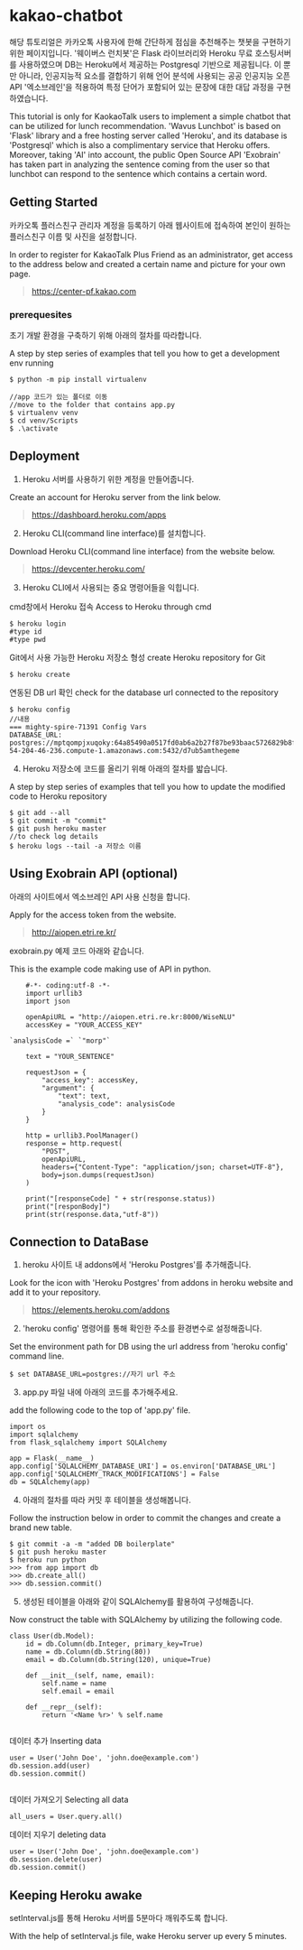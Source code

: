 # kakao-chatbot

해당 튜토리얼은 카카오톡 사용자에 한해 간단하게 점심을 추천해주는 챗봇을 구현하기 위한 페이지입니다. '웨이버스 런치봇'은 Flask 라이브러리와 Heroku 무료 호스팅서버를 사용하였으며 DB는 Heroku에서 제공하는 Postgresql 기반으로 제공됩니다. 이 뿐만 아니라, 인공지능적 요소를 결합하기 위해 언어 분석에 사용되는 공공 인공지능 오픈 API '엑소브레인'을 적용하여 특정 단어가 포함되어 있는 문장에 대한 대답 과정을 구현하였습니다. 

This tutorial is only for KaokaoTalk users to implement a simple chatbot that can be utilized for lunch recommendation. 'Wavus Lunchbot' is based on 'Flask' library and a free hosting server called 'Heroku', and its database is 'Postgresql' which is also a complimentary service that Heroku offers. Moreover, taking 'AI' into account, the public Open Source API 'Exobrain' has taken part in analyzing the sentence coming from the user so that lunchbot can respond to the sentence which contains a certain word. 

## Getting Started
카카오톡 플러스친구 관리자 계정을 등록하기 아래 웹사이트에 접속하여 본인이 원하는 플러스친구 이름 및 사진을 설정합니다.

In order to register for KakaoTalk Plus Friend as an administrator, get access to the address below and created a certain name and picture for your own page. 
> https://center-pf.kakao.com

### prerequesites
초기 개발 환경을 구축하기 위해 아래의 절차를 따라합니다.

A step by step series of examples that tell you how to get a development env running

```
$ python -m pip install virtualenv

//app 코드가 있는 폴더로 이동
//move to the folder that contains app.py
$ virtualenv venv
$ cd venv/Scripts
$ .\activate
```
## Deployment
1. Heroku 서버를 사용하기 위한 계정을 만들어줍니다.

Create an account for Heroku server from the link below.
> https://dashboard.heroku.com/apps

2. Heroku CLI(command line interface)를 설치합니다.

Download Heroku CLI(command line interface) from the website below.
> https://devcenter.heroku.com/

3. Heroku CLI에서 사용되는 중요 명령어들을 익힙니다.

cmd창에서 Heroku 접속
Access to Heroku through cmd
```
$ heroku login
#type id
#type pwd
```
Git에서 사용 가능한 Heroku 저장소 형성
create Heroku repository for Git
```
$ heroku create
```
연동된 DB url 확인
check for the database url connected to the repository
```
$ heroku config
//내용
=== mighty-spire-71391 Config Vars
DATABASE_URL: postgres://mptqompjxuqoky:64a85490a0517fd0ab6a2b27f87be93baac5726829b8f62d5fc87d29ef2bd927@ec2-54-204-46-236.compute-1.amazonaws.com:5432/d7ub5amthegeme
```
4. Heroku 저장소에 코드를 올리기 위해 아래의 절차를 밟습니다. 

A step by step series of examples that tell you how to update the modified code to Heroku repository

```
$ git add --all
$ git commit -m "commit"
$ git push heroku master
//to check log details
$ heroku logs --tail -a 저장소 이름
```
## Using Exobrain API (optional)

아래의 사이트에서 엑소브레인 API 사용 신청을 합니다.

Apply for the access token from the website. 
> http://aiopen.etri.re.kr/

exobrain.py 예제 코드 아래와 같습니다.

This is the example code making use of API in python.

```
    #-*- coding:utf-8 -*-
    import urllib3
    import json

    openApiURL = "http://aiopen.etri.re.kr:8000/WiseNLU"
    accessKey = "YOUR_ACCESS_KEY"

`analysisCode =` `"morp"`

    text = "YOUR_SENTENCE"

    requestJson = {
        "access_key": accessKey,
        "argument": {
            "text": text,
            "analysis_code": analysisCode
        }
    }

    http = urllib3.PoolManager()
    response = http.request(
        "POST",
        openApiURL,
        headers={"Content-Type": "application/json; charset=UTF-8"},
        body=json.dumps(requestJson)
    )
    
    print("[responseCode] " + str(response.status))
    print("[responBody]")
    print(str(response.data,"utf-8"))
```

## Connection to DataBase
1. heroku 사이트 내 addons에서 'Heroku Postgres'를 추가해줍니다.

Look for the icon with 'Heroku Postgres' from addons in heroku website and add it to your repository.
> https://elements.heroku.com/addons 
2. 'heroku config' 명령어를 통해 확인한 주소를 환경변수로 설정해줍니다. 

Set the environment path for DB using the url address from 'heroku config' command line.
```
$ set DATABASE_URL=postgres://자기 url 주소
```
3. app.py 파일 내에 아래의 코드를 추가해주세요.

add the following code to the top of 'app.py' file.
```
import os
import sqlalchemy
from flask_sqlalchemy import SQLAlchemy

app = Flask(__name__)
app.config['SQLALCHEMY_DATABASE_URI'] = os.environ['DATABASE_URL']
app.config['SQLALCHEMY_TRACK_MODIFICATIONS'] = False
db = SQLAlchemy(app)
```
4. 아래의 절차를 따라 커밋 후 테이블을 생성해봅니다.

Follow the instruction below in order to commit the changes and create a brand new table.
```
$ git commit -a -m "added DB boilerplate"
$ git push heroku master
$ heroku run python
>>> from app import db
>>> db.create_all()
>>> db.session.commit()
```
5. 생성된 테이블을 아래와 같이 SQLAlchemy를 활용하여 구성해줍니다.

Now construct the table with SQLAlchemy by utilizing the following code.
```
class User(db.Model):
    id = db.Column(db.Integer, primary_key=True)
    name = db.Column(db.String(80))
    email = db.Column(db.String(120), unique=True)

    def __init__(self, name, email):
        self.name = name
        self.email = email

    def __repr__(self):
        return '<Name %r>' % self.name
 
 ```
데이터 추가 
Inserting data
```
user = User('John Doe', 'john.doe@example.com')
db.session.add(user)
db.session.commit()
 
 ```
 데이터 가져오기
 Selecting all data
 ```
 all_users = User.query.all()
 ```
 데이터 지우기
 deleting data
 ```
user = User('John Doe', 'john.doe@example.com')
db.session.delete(user)
db.session.commit()
 ```
 
 ## Keeping Heroku awake
 setInterval.js를 통해 Heroku 서버를 5분마다 깨워주도록 합니다. 
 
 With the help of setInterval.js file, wake Heroku server up every 5 minutes.
